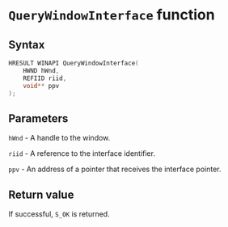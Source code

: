 # `QueryWindowInterface` function

## Syntax

```cpp
HRESULT WINAPI QueryWindowInterface(
    HWND hWnd,
    REFIID riid,
    void** ppv
);
```

## Parameters

`hWnd` - A handle to the window.

`riid` - A reference to the interface identifier.

`ppv` - An address of a pointer that receives the interface pointer.

## Return value

If successful, `S_OK` is returned.
